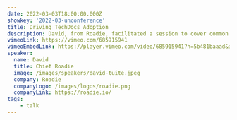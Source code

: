 ```yaml
---
date: 2022-03-03T18:00:00.000Z
showkey: '2022-03-unconference'
title: Driving TechDocs Adoption
description: David, from Roadie, facilitated a session to cover common pain points and strategies to help developers find value in the documentation within their Developer Portal.
vimeoLink: https://vimeo.com/685915941
vimeoEmbedLink: https://player.vimeo.com/video/685915941?h=5b481baaad&amp;badge=0&amp;autoplay=1&amp;autopause=0&amp;player_id=0&amp;app_id=58479
speaker:
  name: David 
  title: Chief Roadie
  image: /images/speakers/david-tuite.jpeg
  company: Roadie
  companyLogo: /images/logos/roadie.png
  companyLink: https://roadie.io/
tags:
    - talk
---
```

